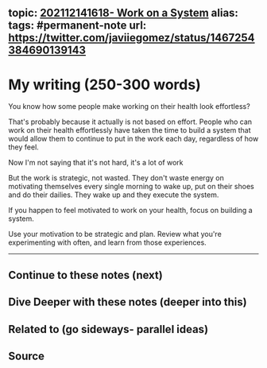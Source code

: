 topic: [202112141618- Work on a System](.md)
alias: 
tags: #permanent-note
url: https://twitter.com/javiiegomez/status/1467254384690139143
---

# My writing (250-300 words)

You know how some people make working on their health look effortless?

That's probably because it actually is not based on effort. People who can work on their health effortlessly have taken the time to build a system that would allow them to continue to put in the work each day, regardless of how they feel.

Now I'm not saying that it's not hard, it's a lot of work

But the work is strategic, not wasted. They don't waste energy on motivating themselves every single morning to wake up, put on their shoes and do their dailies. They wake up and they execute the system.

If you happen to feel motivated to work on your health, focus on building a system.

Use your motivation to be strategic and plan. Review what you're experimenting with often, and learn from those experiences.

---
## Continue to these notes (next)

## Dive Deeper with these notes (deeper into this)
		
## Related to (go sideways- parallel ideas)
	
## Source